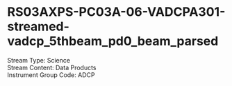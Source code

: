 # RS03AXPS-PC03A-06-VADCPA301-streamed-vadcp_5thbeam_pd0_beam_parsed

Stream Type: Science<br>
Stream Content: Data Products<br>
Instrument Group Code: ADCP<br>

